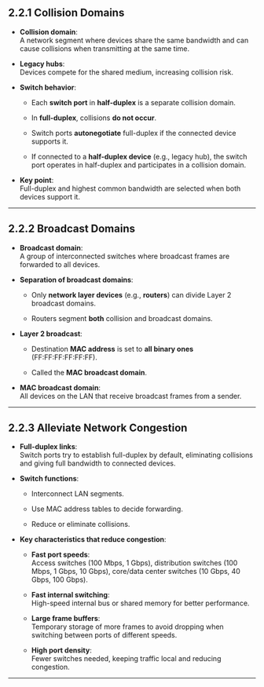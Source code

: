 
## 2.2.1 Collision Domains

- **Collision domain**:  
    A network segment where devices share the same bandwidth and can cause collisions when transmitting at the same time.
    
- **Legacy hubs**:  
    Devices compete for the shared medium, increasing collision risk.
    
- **Switch behavior**:
    
    - Each **switch port** in **half-duplex** is a separate collision domain.
        
    - In **full-duplex**, collisions **do not occur**.
        
    - Switch ports **autonegotiate** full-duplex if the connected device supports it.
        
    - If connected to a **half-duplex device** (e.g., legacy hub), the switch port operates in half-duplex and participates in a collision domain.
        
- **Key point**:  
    Full-duplex and highest common bandwidth are selected when both devices support it.
    


---

## 2.2.2 Broadcast Domains

- **Broadcast domain**:  
    A group of interconnected switches where broadcast frames are forwarded to all devices.
    
- **Separation of broadcast domains**:
    
    - Only **network layer devices** (e.g., **routers**) can divide Layer 2 broadcast domains.
        
    - Routers segment **both** collision and broadcast domains.
        
- **Layer 2 broadcast**:
    
    - Destination **MAC address** is set to **all binary ones** (FF:FF:FF:FF:FF:FF).
        
    - Called the **MAC broadcast domain**.
        
- **MAC broadcast domain**:  
    All devices on the LAN that receive broadcast frames from a sender.
    
---

## 2.2.3 Alleviate Network Congestion

- **Full-duplex links**:  
    Switch ports try to establish full-duplex by default, eliminating collisions and giving full bandwidth to connected devices.
    
- **Switch functions**:
    
    - Interconnect LAN segments.
        
    - Use MAC address tables to decide forwarding.
        
    - Reduce or eliminate collisions.
        
- **Key characteristics that reduce congestion**:
    
    - **Fast port speeds**:  
        Access switches (100 Mbps, 1 Gbps), distribution switches (100 Mbps, 1 Gbps, 10 Gbps), core/data center switches (10 Gbps, 40 Gbps, 100 Gbps).
        
    - **Fast internal switching**:  
        High-speed internal bus or shared memory for better performance.
        
    - **Large frame buffers**:  
        Temporary storage of more frames to avoid dropping when switching between ports of different speeds.
        
    - **High port density**:  
        Fewer switches needed, keeping traffic local and reducing congestion.
        

---
